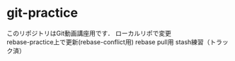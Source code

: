 # git-practice
このリポジトリはGit動画講座用です．
ローカルリポで変更  
rebase-practice上で更新(rebase-conflict用)
rebase pull用
stash練習（トラック済）

